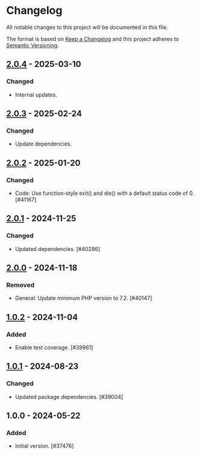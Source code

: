 # Changelog

All notable changes to this project will be documented in this file.

The format is based on [Keep a Changelog](https://keepachangelog.com/en/1.0.0/)
and this project adheres to [Semantic Versioning](https://semver.org/spec/v2.0.0.html).

## [2.0.4] - 2025-03-10
### Changed
- Internal updates.

## [2.0.3] - 2025-02-24
### Changed
- Update dependencies.

## [2.0.2] - 2025-01-20
### Changed
- Code: Use function-style exit() and die() with a default status code of 0. [#41167]

## [2.0.1] - 2024-11-25
### Changed
- Updated dependencies. [#40286]

## [2.0.0] - 2024-11-18
### Removed
- General: Update minimum PHP version to 7.2. [#40147]

## [1.0.2] - 2024-11-04
### Added
- Enable test coverage. [#39961]

## [1.0.1] - 2024-08-23
### Changed
- Updated package dependencies. [#39004]

## 1.0.0 - 2024-05-22
### Added
- Initial version. [#37476]

[2.0.4]: https://github.com/Automattic/patchwork-redefine-exit/compare/v2.0.3...v2.0.4
[2.0.3]: https://github.com/Automattic/patchwork-redefine-exit/compare/v2.0.2...v2.0.3
[2.0.2]: https://github.com/Automattic/patchwork-redefine-exit/compare/v2.0.1...v2.0.2
[2.0.1]: https://github.com/Automattic/patchwork-redefine-exit/compare/v2.0.0...v2.0.1
[2.0.0]: https://github.com/Automattic/patchwork-redefine-exit/compare/v1.0.2...v2.0.0
[1.0.2]: https://github.com/Automattic/patchwork-redefine-exit/compare/v1.0.1...v1.0.2
[1.0.1]: https://github.com/Automattic/patchwork-redefine-exit/compare/v1.0.0...v1.0.1
